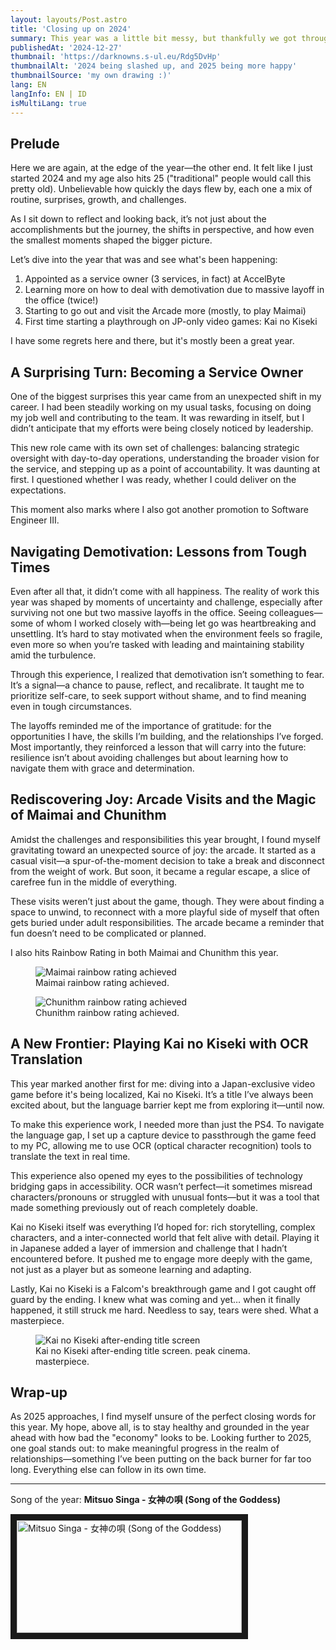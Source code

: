 ```yaml
---
layout: layouts/Post.astro
title: 'Closing up on 2024'
summary: This year was a little bit messy, but thankfully we got through
publishedAt: '2024-12-27'
thumbnail: 'https://darknowns.s-ul.eu/Rdg5DvHp'
thumbnailAlt: '2024 being slashed up, and 2025 being more happy'
thumbnailSource: 'my own drawing :)'
lang: EN
langInfo: EN | ID
isMultiLang: true
---
```


## Prelude

Here we are again, at the edge of the year—the other end. It felt like I just started 2024 and my age also hits 25 ("traditional" people would call this pretty old). Unbelievable how quickly the days flew by, each one a mix of routine, surprises, growth, and challenges.

As I sit down to reflect and looking back, it’s not just about the accomplishments but the journey, the shifts in perspective, and how even the smallest moments shaped the bigger picture.

Let’s dive into the year that was and see what's been happening:

1. Appointed as a service owner (3 services, in fact) at AccelByte
2. Learning more on how to deal with demotivation due to massive layoff in the office (twice!)
3. Starting to go out and visit the Arcade more (mostly, to play Maimai)
4. First time starting a playthrough on JP-only video games: Kai no Kiseki

I have some regrets here and there, but it's mostly been a great year.

## A Surprising Turn: Becoming a Service Owner

One of the biggest surprises this year came from an unexpected shift in my career. I had been steadily working on my usual tasks, focusing on doing my job well and contributing to the team. It was rewarding in itself, but I didn’t anticipate that my efforts were being closely noticed by leadership.

This new role came with its own set of challenges: balancing strategic oversight with day-to-day operations, understanding the broader vision for the service, and stepping up as a point of accountability. It was daunting at first. I questioned whether I was ready, whether I could deliver on the expectations.

This moment also marks where I also got another promotion to Software Engineer III.

## Navigating Demotivation: Lessons from Tough Times

Even after all that, it didn’t come with all happiness. The reality of work this year was shaped by moments of uncertainty and challenge, especially after surviving not one but two massive layoffs in the office. Seeing colleagues—some of whom I worked closely with—being let go was heartbreaking and unsettling. It’s hard to stay motivated when the environment feels so fragile, even more so when you’re tasked with leading and maintaining stability amid the turbulence.

Through this experience, I realized that demotivation isn’t something to fear. It’s a signal—a chance to pause, reflect, and recalibrate. It taught me to prioritize self-care, to seek support without shame, and to find meaning even in tough circumstances.

The layoffs reminded me of the importance of gratitude: for the opportunities I have, the skills I’m building, and the relationships I’ve forged. Most importantly, they reinforced a lesson that will carry into the future: resilience isn’t about avoiding challenges but about learning how to navigate them with grace and determination.

## Rediscovering Joy: Arcade Visits and the Magic of Maimai and Chunithm

Amidst the challenges and responsibilities this year brought, I found myself gravitating toward an unexpected source of joy: the arcade. It started as a casual visit—a spur-of-the-moment decision to take a break and disconnect from the weight of work. But soon, it became a regular escape, a slice of carefree fun in the middle of everything.

These visits weren’t just about the game, though. They were about finding a space to unwind, to reconnect with a more playful side of myself that often gets buried under adult responsibilities. The arcade became a reminder that fun doesn’t need to be complicated or planned.

I also hits Rainbow Rating in both Maimai and Chunithm this year.

<figure>
    <img src="https://darknowns.s-ul.eu/c6Zvy6MA"
         alt="Maimai rainbow rating achieved">
    <figcaption classname="text-slate-500 text-center break-all">Maimai rainbow rating achieved.</figcaption>
</figure>
<figure>
    <img src="https://darknowns.s-ul.eu/gPiasAqW"
         alt="Chunithm rainbow rating achieved">
    <figcaption classname="text-slate-500 text-center break-all">Chunithm rainbow rating achieved.</figcaption>
</figure>

## A New Frontier: Playing Kai no Kiseki with OCR Translation

This year marked another first for me: diving into a Japan-exclusive video game before it's being localized, Kai no Kiseki. It’s a title I’ve always been excited about, but the language barrier kept me from exploring it—until now.

To make this experience work, I needed more than just the PS4. To navigate the language gap, I set up a capture device to passthrough the game feed to my PC, allowing me to use OCR (optical character recognition) tools to translate the text in real time.

This experience also opened my eyes to the possibilities of technology bridging gaps in accessibility. OCR wasn’t perfect—it sometimes misread characters/pronouns or struggled with unusual fonts—but it was a tool that made something previously out of reach completely doable.

Kai no Kiseki itself was everything I’d hoped for: rich storytelling, complex characters, and a inter-connected world that felt alive with detail. Playing it in Japanese added a layer of immersion and challenge that I hadn’t encountered before. It pushed me to engage more deeply with the game, not just as a player but as someone learning and adapting.

Lastly, Kai no Kiseki is a Falcom's breakthrough game and I got caught off guard by the ending. I knew what was coming and yet… when it finally happened, it still struck me hard. Needless to say, tears were shed. What a masterpiece.

<figure>
    <img src="https://darknowns.s-ul.eu/z9sPJpvA"
         alt="Kai no Kiseki after-ending title screen">
    <figcaption classname="text-slate-500 text-center break-all">Kai no Kiseki after-ending title screen. peak cinema. masterpiece.</figcaption>
</figure>

## Wrap-up

As 2025 approaches, I find myself unsure of the perfect closing words for this year. My hope, above all, is to stay healthy and grounded in the year ahead with how bad the "economy" looks to be. Looking further to 2025, one goal stands out: to make meaningful progress in the realm of relationships—something I’ve been putting on the back burner for far too long. Everything else can follow in its own time.

---

Song of the year: **Mitsuo Singa - 女神の唄 (Song of the Goddess)**

<a href="https://www.youtube.com/watch?v=uB79Y7glNPk" target="_blank">
 <img src="https://darknowns.s-ul.eu/TwNMz5Qk" alt="Mitsuo Singa - 女神の唄 (Song of the Goddess)" width="360" height="180" border="10" />
</a>
